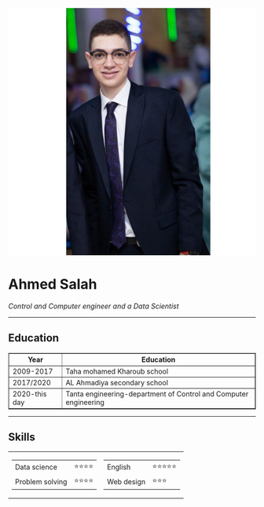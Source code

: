 <DOCTYPE html>
<html lang="en" dir="ltr"><head>
    <meta charset="utf-8">
    <meta name="description" content="This is Ahmed Salah's  personal webpage">
    <title>Ahmed Salah</title>
  </head>
  <img src="pp.jpg" alt="My test image">
  <body>
    <h1>Ahmed Salah</h1>
    <p><em>Control and Computer engineer and a Data Scientist</em></p>
    <hr size="3">
    <h2>Education</h2>
    <table border="1px">
      <thead>
        <tr>
          <th>Year</th>
          <th>Education</th>
        </tr>
      </thead>
      <tbody>
        <tr>
          <td>2009-2017</td>
          <td>Taha mohamed Kharoub school </td>
        </tr>
        <tr>
          <td>2017/2020</td>
          <td>AL Ahmadiya secondary school</td>
        </tr>
        <tr>
          <td>2020-this day</td>
          <td>Tanta engineering-department of Control and Computer engineering</td>
        </tr>
      </tbody>
    </table>
    <hr size="3">
    <h2>Skills</h2>
    <table>
      <tbody><tr>
        <td><table cellspacing="10">
          <tbody><tr>
            <td>Data science</td>
            <td>⭐⭐⭐⭐</td>
          </tr>
          <tr>
            <td>Problem solving</td>
            <td>⭐⭐⭐⭐ </td>
          </tr>
        </tbody></table></td>
        <td><table cellspacing="10">
          <tbody><tr>
            <td>English</td>
            <td>⭐⭐⭐⭐⭐</td>
          </tr>
          <tr>
            <td>Web design</td>
            <td>⭐⭐⭐</td>
          </tr>
        </tbody></table></td>
      </tr>
    </tbody></table>
  

<div id="torrent-scanner-popup" style="display: none;"></div></body></html>
